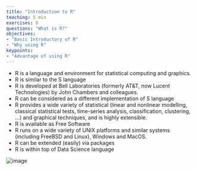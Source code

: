 ```yaml
---
title: "Introduction to R"
teaching: 5 min
exercises: 0
questions: "What is R?"
objectives:
- "Basic Introductory of R"
- "Why using R"
keypoints:
- "Advantage of using R"
---
```

- R is a language and environment for statistical computing and graphics.
- R is similar to the S language 
- R is developed at Bell Laboratories (formerly AT&T, now Lucent Technologies) by John Chambers and colleagues.
- R can be considered as a different implementation of S language
- R provides a wide variety of statistical (linear and nonlinear modelling, classical statistical tests, time-series analysis, classification, clustering, …) and graphical techniques, and is highly extensible. 
- R is available as Free Software 
- R runs on a wide variety of UNIX platforms and similar systems (including FreeBSD and Linux), Windows and MacOS.
- R can be extended (easily) via packages
- R is within top of Data Science language

![image](https://user-images.githubusercontent.com/43855029/114046192-a3f0aa80-9856-11eb-9646-995a67c144f9.png)


